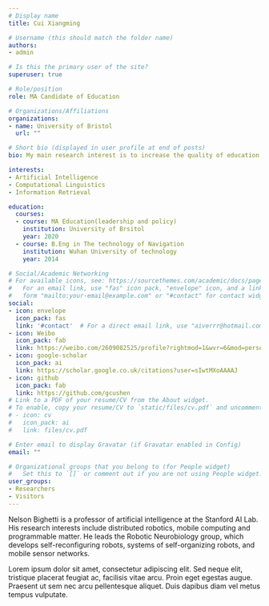 ```yaml
---
# Display name
title: Cui Xiangming

# Username (this should match the folder name)
authors:
- admin

# Is this the primary user of the site?
superuser: true

# Role/position
role: MA Candidate of Education

# Organizations/Affiliations
organizations:
- name: University of Bristol
  url: ""

# Short bio (displayed in user profile at end of posts)
bio: My main research interest is to increase the quality of education in the remote areas .

interests:
- Artificial Intelligence
- Computational Linguistics
- Information Retrieval

education:
  courses:
  - course: MA Education(leadership and policy)
    institution: University of Brsitol
    year: 2020
  - course: B.Eng in The technology of Navigation
    institution: Wuhan University of technology
    year: 2014

# Social/Academic Networking
# For available icons, see: https://sourcethemes.com/academic/docs/page-builder/#icons
#   For an email link, use "fas" icon pack, "envelope" icon, and a link in the
#   form "mailto:your-email@example.com" or "#contact" for contact widget.
social:
- icon: envelope
  icon_pack: fas
  link: '#contact'  # For a direct email link, use "aiverrr@hotmail.com".
- icon: Weibo
  icon_pack: fab
  link: https://weibo.com/2609082525/profile?rightmod=1&wvr=6&mod=personnumber
- icon: google-scholar
  icon_pack: ai
  link: https://scholar.google.co.uk/citations?user=sIwtMXoAAAAJ
- icon: github
  icon_pack: fab
  link: https://github.com/gcushen
# Link to a PDF of your resume/CV from the About widget.
# To enable, copy your resume/CV to `static/files/cv.pdf` and uncomment the lines below.
# - icon: cv
#   icon_pack: ai
#   link: files/cv.pdf

# Enter email to display Gravatar (if Gravatar enabled in Config)
email: ""

# Organizational groups that you belong to (for People widget)
#   Set this to `[]` or comment out if you are not using People widget.
user_groups:
- Researchers
- Visitors
---
```


Nelson Bighetti is a professor of artificial intelligence at the Stanford AI Lab. His research interests include distributed robotics, mobile computing and programmable matter. He leads the Robotic Neurobiology group, which develops self-reconfiguring robots, systems of self-organizing robots, and mobile sensor networks.

Lorem ipsum dolor sit amet, consectetur adipiscing elit. Sed neque elit, tristique placerat feugiat ac, facilisis vitae arcu. Proin eget egestas augue. Praesent ut sem nec arcu pellentesque aliquet. Duis dapibus diam vel metus tempus vulputate.
